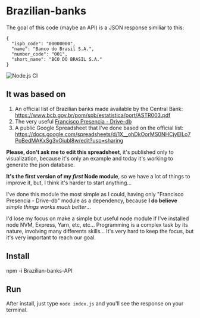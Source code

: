 # Brazilian-banks

The goal of this code (maybe an API) is a JSON response similiar to this:

```
{
  "ispb_code": "00000000",
  "name": "Banco do Brasil S.A.",
  "number_code": "001",
  "short_name": "BCO DO BRASIL S.A."
}
```
![Node.js CI](https://github.com/danielramosbh74/brazilian-banks-from-a-spreadsheet/workflows/Node.js%20CI/badge.svg)

## It was based on

1. An official list of Brazilian banks made available by the Central Bank: https://www.bcb.gov.br/pom/spb/estatistica/port/ASTR003.pdf
2. The very useful [Francisco Presencia - Drive-db](https://github.com/franciscop/drive-db)
3. A public Google Spreadsheet that I've done based on the official list: https://docs.google.com/spreadsheets/d/1X__ohDkOorMS0NHCjyEILo7PoBedMAKxSg3vOiubl8w/edit?usp=sharing

**Please, don't ask me to edit this spreadsheet**, it's published only to visualization, because it's only an example and today it's working to generate the json database.

**It's the first version of my _first_ Node module**, so we have a lot of things to improve it, but, I think it's harder to start anything...

I've done this module the most simple as I could, having only "Francisco Presencia - Drive-db" module as a dependency, because **I do believe** _simple things works much better_... 

I'd lose my focus on make a simple but useful node module if I've installed node NVM, Express, Yarn, etc, etc... Programming is a complex task by its nature, involving many differents skills... It's very hard to keep the focus, but it's very important to reach our goal.

## Install

npm -i Brazilian-banks-API

## Run

After install, just type ```node index.js``` and you'll see the response on your terminal.


